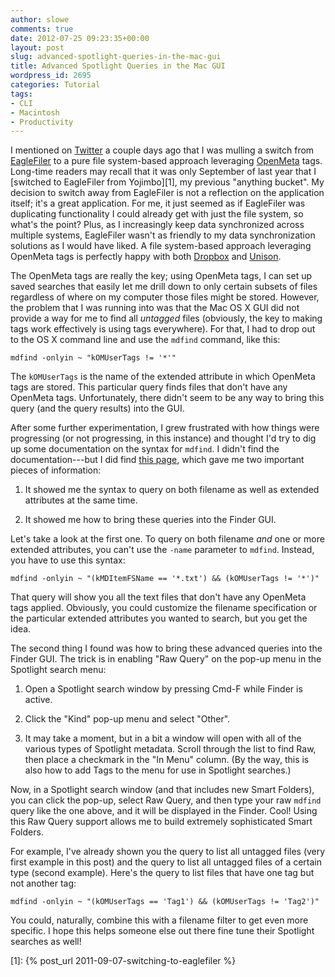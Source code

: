 ```yaml
---
author: slowe
comments: true
date: 2012-07-25 09:23:35+00:00
layout: post
slug: advanced-spotlight-queries-in-the-mac-gui
title: Advanced Spotlight Queries in the Mac GUI
wordpress_id: 2695
categories: Tutorial
tags:
- CLI
- Macintosh
- Productivity
---
```


I mentioned on [Twitter](http://twitter.com/scott_lowe) a couple days ago that I was mulling a switch from [EagleFiler](http://c-command.com/eaglefiler/) to a pure file system-based approach leveraging [OpenMeta](https://code.google.com/p/openmeta/) tags. Long-time readers may recall that it was only September of last year that I [switched to EagleFiler from Yojimbo][1], my previous "anything bucket". My decision to switch away from EagleFiler is not a reflection on the application itself; it's a great application. For me, it just seemed as if EagleFiler was duplicating functionality I could already get with just the file system, so what's the point? Plus, as I increasingly keep data synchronized across multiple systems, EagleFiler wasn't as friendly to my data synchronization solutions as I would have liked. A file system-based approach leveraging OpenMeta tags is perfectly happy with both [Dropbox](http://www.dropbox.com) and [Unison](http://www.cis.upenn.edu/~bcpierce/unison/).

The OpenMeta tags are really the key; using OpenMeta tags, I can set up saved searches that easily let me drill down to only certain subsets of files regardless of where on my computer those files might be stored. However, the problem that I was running into was that the Mac OS X GUI did not provide a way for me to find all _untagged_ files (obviously, the key to making tags work effectively is using tags everywhere). For that, I had to drop out to the OS X command line and use the `mdfind` command, like this:

    mdfind -onlyin ~ "kOMUserTags != '*'"

The `kOMUserTags` is the name of the extended attribute in which OpenMeta tags are stored. This particular query finds files that don't have any OpenMeta tags. Unfortunately, there didn't seem to be any way to bring this query (and the query results) into the GUI.

After some further experimentation, I grew frustrated with how things were progressing (or not progressing, in this instance) and thought I'd try to dig up some documentation on the syntax for `mdfind`. I didn't find the documentation---but I did find [this page](http://hints.macworld.com/article.php?story=20050427030707455), which gave me two important pieces of information:

1. It showed me the syntax to query on both filename as well as extended attributes at the same time.

2. It showed me how to bring these queries into the Finder GUI.

Let's take a look at the first one. To query on both filename _and_ one or more extended attributes, you can't use the `-name` parameter to `mdfind`. Instead, you have to use this syntax:

    mdfind -onlyin ~ "(kMDItemFSName == '*.txt') && (kOMUserTags != '*')"

That query will show you all the text files that don't have any OpenMeta tags applied. Obviously, you could customize the filename specification or the particular extended attributes you wanted to search, but you get the idea.

The second thing I found was how to bring these advanced queries into the Finder GUI. The trick is in enabling "Raw Query" on the pop-up menu in the Spotlight search menu:

1. Open a Spotlight search window by pressing Cmd-F while Finder is active.

2. Click the "Kind" pop-up menu and select "Other".

3. It may take a moment, but in a bit a window will open with all of the various types of Spotlight metadata. Scroll through the list to find Raw, then place a checkmark in the "In Menu" column. (By the way, this is also how to add Tags to the menu for use in Spotlight searches.)

Now, in a Spotlight search window (and that includes new Smart Folders), you can click the pop-up, select Raw Query, and then type your raw `mdfind` query like the one above, and it will be displayed in the Finder. Cool! Using this Raw Query support allows me to build extremely sophisticated Smart Folders.

For example, I've already shown you the query to list all untagged files (very first example in this post) and the query to list all untagged files of a certain type (second example). Here's the query to list files that have one tag but not another tag:

    mdfind -onlyin ~ "(kOMUserTags == 'Tag1') && (kOMUserTags != 'Tag2')"

You could, naturally, combine this with a filename filter to get even more specific. I hope this helps someone else out there fine tune their Spotlight searches as well!

[1]: {% post_url 2011-09-07-switching-to-eaglefiler %}
